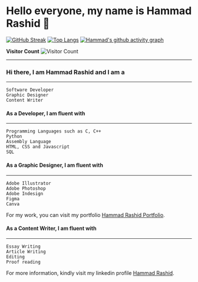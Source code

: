 # Hello everyone, my name is Hammad Rashid 👋

[![GitHub Streak](https://github-readme-streak-stats.herokuapp.com?user=Hammad1007&theme=black-ice)](https://git.io/streak-stats)
[![Top Langs](https://github-readme-stats.vercel.app/api/top-langs/?username=Hammad1007&theme=tokyonight&layout=compact)](https://github.com/Hammad1007/github-readme-stats)
[![Hammad's github activity graph](https://activity-graph.herokuapp.com/graph?username=Hammad1007&theme=react-dark)](https://github.com/Hammad1007/github-readme-activity-graph)

**Visitor Count**
![Visitor Count](https://profile-counter.glitch.me/{Hammad1007}/count.svg) 

***

### Hi there, I am Hammad Rashid and I am a
***
```
Software Developer
Graphic Designer
Content Writer
```

#### As a Developer, I am fluent with 
***
```
Programming Languages such as C, C++
Python
Assembly Language
HTML, CSS and Javascript
SQL
```

#### As a Graphic Designer, I am fluent with 
***
```
Adobe Illustrator
Adobe Photoshop
Adobe Indesign
Figma
Canva
```
For my work, you can visit my portfolio [Hammad Rashid Portfolio](https://hammadrashidportfolio.dorik.io). 

#### As a Content Writer, I am fluent with
***
```
Essay Writing
Article Writing
Editing
Proof reading
```
For more information, kindly visit my linkedin profile [Hammad Rashid](https://www.linkedin.com/in/hammad-rashid-2b51501aa/).
